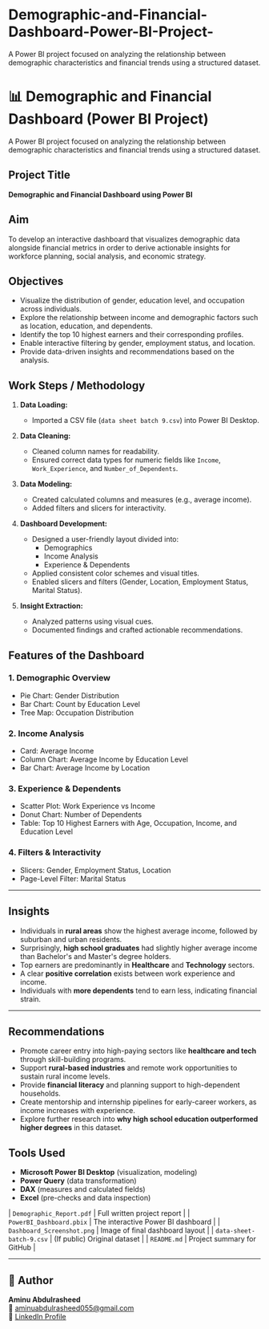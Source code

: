 # Demographic-and-Financial-Dashboard-Power-BI-Project-
A Power BI project focused on analyzing the relationship between demographic characteristics and financial trends using a structured dataset.
# 📊 Demographic and Financial Dashboard (Power BI Project)

A Power BI project focused on analyzing the relationship between demographic characteristics and financial trends using a structured dataset.

## Project Title
**Demographic and Financial Dashboard using Power BI**


## Aim

To develop an interactive dashboard that visualizes demographic data alongside financial metrics in order to derive actionable insights for workforce planning, social analysis, and economic strategy.


##  Objectives

- Visualize the distribution of gender, education level, and occupation across individuals.
- Explore the relationship between income and demographic factors such as location, education, and dependents.
- Identify the top 10 highest earners and their corresponding profiles.
- Enable interactive filtering by gender, employment status, and location.
- Provide data-driven insights and recommendations based on the analysis.


##  Work Steps / Methodology

1. **Data Loading:**
   - Imported a CSV file (`data sheet batch 9.csv`) into Power BI Desktop.

2. **Data Cleaning:**
   - Cleaned column names for readability.
   - Ensured correct data types for numeric fields like `Income`, `Work_Experience`, and `Number_of_Dependents`.

3. **Data Modeling:**
   - Created calculated columns and measures (e.g., average income).
   - Added filters and slicers for interactivity.

4. **Dashboard Development:**
   - Designed a user-friendly layout divided into:
     - Demographics
     - Income Analysis
     - Experience & Dependents
   - Applied consistent color schemes and visual titles.
   - Enabled slicers and filters (Gender, Location, Employment Status, Marital Status).

5. **Insight Extraction:**
   - Analyzed patterns using visual cues.
   - Documented findings and crafted actionable recommendations.
     
##  Features of the Dashboard

### 1. Demographic Overview
- Pie Chart: Gender Distribution
- Bar Chart: Count by Education Level
- Tree Map: Occupation Distribution

### 2. Income Analysis
- Card: Average Income
- Column Chart: Average Income by Education Level
- Bar Chart: Average Income by Location

### 3. Experience & Dependents
- Scatter Plot: Work Experience vs Income
- Donut Chart: Number of Dependents
- Table: Top 10 Highest Earners with Age, Occupation, Income, and Education Level

### 4. Filters & Interactivity
- Slicers: Gender, Employment Status, Location
- Page-Level Filter: Marital Status

---

##  Insights

- Individuals in **rural areas** show the highest average income, followed by suburban and urban residents.
- Surprisingly, **high school graduates** had slightly higher average income than Bachelor's and Master's degree holders.
- Top earners are predominantly in **Healthcare** and **Technology** sectors.
- A clear **positive correlation** exists between work experience and income.
- Individuals with **more dependents** tend to earn less, indicating financial strain.

---

##  Recommendations

- Promote career entry into high-paying sectors like **healthcare and tech** through skill-building programs.
- Support **rural-based industries** and remote work opportunities to sustain rural income levels.
- Provide **financial literacy** and planning support to high-dependent households.
- Create mentorship and internship pipelines for early-career workers, as income increases with experience.
- Explore further research into **why high school education outperformed higher degrees** in this dataset.


## Tools Used

- **Microsoft Power BI Desktop** (visualization, modeling)
- **Power Query** (data transformation)
- **DAX** (measures and calculated fields)
- **Excel** (pre-checks and data inspection)

| `Demographic_Report.pdf` | Full written project report |
| `PowerBI_Dashboard.pbix` | The interactive Power BI dashboard |
| `Dashboard_Screenshot.png` | Image of final dashboard layout |
| `data-sheet-batch-9.csv` | (If public) Original dataset |
| `README.md` | Project summary for GitHub |

---

## 👤 Author

**Aminu Abdulrasheed**  
📧 aminuabdulrasheed055@gmail.com  
🔗 [LinkedIn Profile](https://www.linkedin.com/in/aminu-abdulrasheed-747597232/)  


